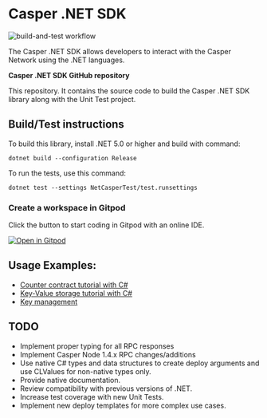 # Casper .NET SDK

![build-and-test workflow](https://github.com/make-software/casper-net-sdk/actions/workflows/build-and-test.yml/badge.svg)

The Casper .NET SDK allows developers to interact with the Casper Network using the .NET languages.

**Casper .NET SDK GitHub repository**

This repository. It contains the source code to build the Casper .NET SDK library along with the Unit Test project.

## Build/Test instructions

To build this library, install .NET 5.0 or higher and build with command:

```
dotnet build --configuration Release
```

To run the tests, use this command:

```
dotnet test --settings NetCasperTest/test.runsettings
```

### Create a workspace in Gitpod

Click the button to start coding in Gitpod with an online IDE.

[![Open in Gitpod](https://gitpod.io/button/open-in-gitpod.svg)](https://gitpod.io/#https://github.com/make-software/casper-net-sdk)

## Usage Examples:

* [Counter contract tutorial with C#](https://hackmd.io/@K48d9TN9T2q7ERX4H27ysw/SJBnPCdVt)
* [Key-Value storage tutorial with C#](https://hackmd.io/@K48d9TN9T2q7ERX4H27ysw/HyX8i0WBt)
* [Key management](https://hackmd.io/@K48d9TN9T2q7ERX4H27ysw/HkvV-MMBt)


## TODO

* Implement proper typing for all RPC responses
* Implement Casper Node 1.4.x RPC changes/additions
* Use native C# types and data structures to create deploy arguments and use CLValues for non-native types only.
* Provide native documentation.
* Review compatibility with previous versions of .NET.
* Increase test coverage with new Unit Tests.
* Implement new deploy templates for more complex use cases.
